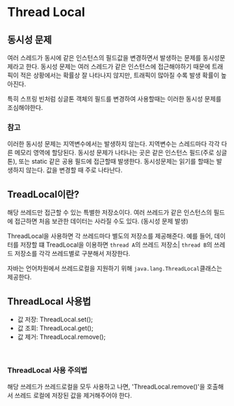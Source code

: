 # Thread Local

## 동시성 문제

여러 스레드가 동시에 같은 인스턴스의 필드값을 변경하면서 발생하는 문제를 동시성문제라고 한다.
동시성 문제는 여러 스레드가 같은 인스턴스에 접근해야하기 때문에 트래픽이 적은 상황에서는 확률상 잘 나타나지 않지만,
트래픽이 많아질 수록 발생 확률이 높아진다.

특히 스프링 빈처럼 싱글톤 객체의 필드를 변경하여 사용할때는 이러한 동시성 문제를 조심해야한다.

### 참고
이러한 동시성 문제는 지역변수에서는 발생하지 않는다.
지역변수는 스레드마다 각각 다른 메모리 영역에 할당된다. 
동시성 문제가 나타나는 곳은 같은 인스턴스 필드(주로 싱글톤), 또는 static 같은 공용 필드에 접근할때 발생한다.
동시성문제는 읽기를 할때는 발생하지 않는다. 값을 변경할 때 주로 나타난다.

## TreadLocal이란?
해당 쓰레드만 접근할 수 있는 특별한 저장소이다. 
여러 쓰레드가 같은 인스턴스의 필드에 접근하면 처음 보관한 데이터는 사라질 수도 있다.
(동시성 문제 발생)
<br>

ThreadLocal을 사용하면 각 쓰레드마다 별도의 저장소를 제공해준다.
예를 들어, 데이터를 저장할 떄 TreadLocal을 이용하면 
`thread A`의 쓰레드 저장소|
`thread B`의 쓰레드 저장소를 각각 쓰레드별로 구분해서 저장한다.

자바는 언어차원에서 쓰레드로컬을 지원하기 위해 `java.lang.ThreadLocal`클래스는 제공한다.

## ThreadLocal 사용법

- 값 저장: ThreadLocal.set();
- 값 조회: ThreadLocal.get();
- 값 제거: ThreadLocal.remove();
<br>

###  ThreadLocal 사용 주의법
해당 쓰레드가 쓰레드로컬을 모두 사용하고 나면, 'ThreadLocal.remove()'을 호출해서 쓰레드 로컬에 저장된 값을 제거해주어야 한다.


